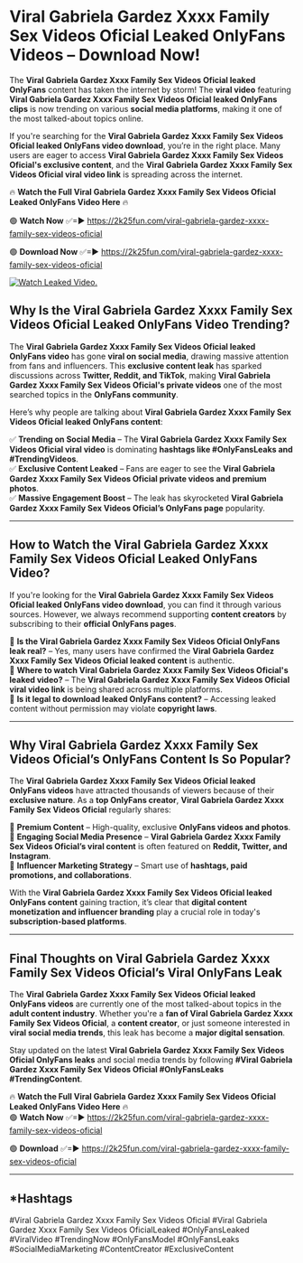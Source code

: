 # ️Viral Gabriela Gardez Xxxx Family Sex Videos Oficial Leaked OnlyFans Videos – Download Now!

The **️Viral Gabriela Gardez Xxxx Family Sex Videos Oficial leaked OnlyFans** content has taken the internet by storm! The **viral video** featuring **️Viral Gabriela Gardez Xxxx Family Sex Videos Oficial leaked OnlyFans clips** is now trending on various **social media platforms**, making it one of the most talked-about topics online.  

If you're searching for the **️Viral Gabriela Gardez Xxxx Family Sex Videos Oficial leaked OnlyFans video download**, you’re in the right place. Many users are eager to access **️Viral Gabriela Gardez Xxxx Family Sex Videos Oficial's exclusive content**, and the **️Viral Gabriela Gardez Xxxx Family Sex Videos Oficial viral video link** is spreading across the internet.  

🔥 **Watch the Full ️Viral Gabriela Gardez Xxxx Family Sex Videos Oficial Leaked OnlyFans Video Here** 🔥  

🟢 **Watch Now** ✅=► https://2k25fun.com/️viral-gabriela-gardez-xxxx-family-sex-videos-oficial

🟢 **Download Now** ✅=► https://2k25fun.com/️viral-gabriela-gardez-xxxx-family-sex-videos-oficial

[![Watch Leaked Video.](https://miro.medium.com/v2/resize:fit:828/format:webp/1*cilzJN44JGOrTw9NJCrNHA.gif "Watch Leaked Video")](https://2k25fun.com/️viral-gabriela-gardez-xxxx-family-sex-videos-oficial)

## **Why Is the ️Viral Gabriela Gardez Xxxx Family Sex Videos Oficial Leaked OnlyFans Video Trending?**  

The **️Viral Gabriela Gardez Xxxx Family Sex Videos Oficial leaked OnlyFans video** has gone **viral on social media**, drawing massive attention from fans and influencers. This **exclusive content leak** has sparked discussions across **Twitter, Reddit, and TikTok**, making **️Viral Gabriela Gardez Xxxx Family Sex Videos Oficial's private videos** one of the most searched topics in the **OnlyFans community**.  

Here’s why people are talking about **️Viral Gabriela Gardez Xxxx Family Sex Videos Oficial leaked OnlyFans content**:  

✅ **Trending on Social Media** – The **️Viral Gabriela Gardez Xxxx Family Sex Videos Oficial viral video** is dominating **hashtags like #OnlyFansLeaks and #TrendingVideos**.  
✅ **Exclusive Content Leaked** – Fans are eager to see the **️Viral Gabriela Gardez Xxxx Family Sex Videos Oficial private videos and premium photos**.  
✅ **Massive Engagement Boost** – The leak has skyrocketed **️Viral Gabriela Gardez Xxxx Family Sex Videos Oficial’s OnlyFans page** popularity.  

---

## **How to Watch the ️Viral Gabriela Gardez Xxxx Family Sex Videos Oficial Leaked OnlyFans Video?**  

If you're looking for the **️Viral Gabriela Gardez Xxxx Family Sex Videos Oficial leaked OnlyFans video download**, you can find it through various sources. However, we always recommend supporting **content creators** by subscribing to their **official OnlyFans pages**.  

🔹 **Is the ️Viral Gabriela Gardez Xxxx Family Sex Videos Oficial OnlyFans leak real?** – Yes, many users have confirmed the **️Viral Gabriela Gardez Xxxx Family Sex Videos Oficial leaked content** is authentic.  
🔹 **Where to watch ️Viral Gabriela Gardez Xxxx Family Sex Videos Oficial's leaked video?** – The **️Viral Gabriela Gardez Xxxx Family Sex Videos Oficial viral video link** is being shared across multiple platforms.  
🔹 **Is it legal to download leaked OnlyFans content?** – Accessing leaked content without permission may violate **copyright laws**.  

---

## **Why ️Viral Gabriela Gardez Xxxx Family Sex Videos Oficial’s OnlyFans Content Is So Popular?**  

The **️Viral Gabriela Gardez Xxxx Family Sex Videos Oficial leaked OnlyFans videos** have attracted thousands of viewers because of their **exclusive nature**. As a **top OnlyFans creator**, **️Viral Gabriela Gardez Xxxx Family Sex Videos Oficial** regularly shares:  

📌 **Premium Content** – High-quality, exclusive **OnlyFans videos and photos**.  
📌 **Engaging Social Media Presence** – **️Viral Gabriela Gardez Xxxx Family Sex Videos Oficial’s viral content** is often featured on **Reddit, Twitter, and Instagram**.  
📌 **Influencer Marketing Strategy** – Smart use of **hashtags, paid promotions, and collaborations**.  

With the **️Viral Gabriela Gardez Xxxx Family Sex Videos Oficial leaked OnlyFans content** gaining traction, it’s clear that **digital content monetization and influencer branding** play a crucial role in today's **subscription-based platforms**.  

---

## **Final Thoughts on ️Viral Gabriela Gardez Xxxx Family Sex Videos Oficial’s Viral OnlyFans Leak**  

The **️Viral Gabriela Gardez Xxxx Family Sex Videos Oficial leaked OnlyFans videos** are currently one of the most talked-about topics in the **adult content industry**. Whether you're a **fan of ️Viral Gabriela Gardez Xxxx Family Sex Videos Oficial**, a **content creator**, or just someone interested in **viral social media trends**, this leak has become a **major digital sensation**.  

Stay updated on the latest **️Viral Gabriela Gardez Xxxx Family Sex Videos Oficial OnlyFans leaks** and social media trends by following **#️Viral Gabriela Gardez Xxxx Family Sex Videos Oficial #OnlyFansLeaks #TrendingContent**.  

🔥 **Watch the Full ️Viral Gabriela Gardez Xxxx Family Sex Videos Oficial Leaked OnlyFans Video Here** 🔥  
🟢 **Watch Now** ✅=► https://2k25fun.com/️viral-gabriela-gardez-xxxx-family-sex-videos-oficial

🟢 **Download** ✅=► https://2k25fun.com/️viral-gabriela-gardez-xxxx-family-sex-videos-oficial

---

## *Hashtags
#️Viral Gabriela Gardez Xxxx Family Sex Videos Oficial #️Viral Gabriela Gardez Xxxx Family Sex Videos OficialLeaked #OnlyFansLeaked #ViralVideo #TrendingNow #OnlyFansModel #OnlyFansLeaks #SocialMediaMarketing #ContentCreator #ExclusiveContent  